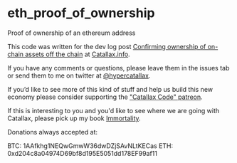 # eth_proof_of_ownership
Proof of ownership of an ethereum address

This code was written for the dev log post [Confirming ownership of on-chain assets off the chain](http://catallax.info/news/2017/5/25/confirming-ownership-of-on-chain-assets-off-the-chain) at [Catallax.info](http://catallax.info).

If you have any comments or questions, please leave them in the issues tab or send them to me on twitter at [@hypercatallax](https://twitter.com/hypercatallax). 

If you’d like to see more of this kind of stuff and help us build this new economy please consider supporting the 
["Catallax Code" patreon](https://www.patreon.com/catallax).

If this is interesting to you and you'd like to see where we are going with Catallax, please pick up my book [Immortality](http://amzn.to/2r3alQK).

Donations always accepted at:

BTC: 1AAfkhg1NEQwGmwW36dwDZjSAvNLtKECas
ETH: 0xd204c8a04974D69bf8d195E5051dd178EF99af11
